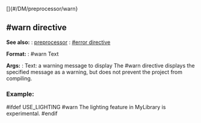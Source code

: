 []{#/DM/preprocessor/warn}
## #warn directive
**See also:**
:   [preprocessor](#/DM/preprocessor)
:   [#error directive](#/DM/preprocessor/error)
<!-- -->
**Format:**
:   #warn Text
<!-- -->
**Args:**
:   Text: a warning message to display
The #warn directive displays the specified message as a warning, but
does not prevent the project from compiling.
### Example:
#ifdef USE_LIGHTING #warn The lighting feature in MyLibrary is
experimental. #endif